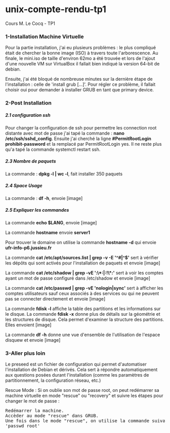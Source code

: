 # unix-compte-rendu-tp1
Cours M. Le Cocq - TP1


### 1-Installation Machine Virtuelle
Pour la partie installation, j'ai eu plusieurs problèmes : le plus compliqué était de chercher la bonne image (ISO) à travers toute l'arborescence. Au finale, le mini.iso de taille d'environ 62mo a été trouvée et lors de l'ajout d'une nouvelle VM sur VirtualBox il fallait bien indiqué la version 64-bit de debian.

<p>Ensuite, j'ai été bloqué de nombreuse minutes sur la dernière étape de l'installation : celle de 'install grub [...]'. Pour régler ce problème, il fallait choisir oui pour demander à installer GRUB en tant que primary device.</p>

### 2-Post Installation
<h5>2.1 configuration ssh</h5>

<p>Pour changer la configuration de ssh pour permettre les connection root distante avec mot de passe j'ai tapé la commande :
  <strong>nano /etc/ssh/sshd_config</strong>. Ensuite j'ai cherché la ligne <strong>#PermitRootLogin prohibit-password</strong> et la remplacé par PermitRootLogin       yes. Il ne reste plus qu'a tapé la commande systemctl restart ssh.</p>

<h5>2.3 Nombre de paquets</h5>
  <p>La commande : <strong>dpkg -l | wc -l</strong>, fait installer 350 paquets</p>

<h5>2.4 Space Usage</h5>
  <p>La commande : <strong>df -h</strong>, envoie [image]
 </p>

 <h5>2.5 Expliquer les commandes</h5>

<p>La commande <strong>echo $LANG</strong>, envoie [image]</p>

<p>La commande <strong>hostname</strong> envoie <strong>server1</strong></p>

<p>Pour trouver le domaine on utilise la commande <strong>hostname -d</strong> qui envoie <strong>ufr-info-p6.jussieu.fr</strong></p>

<p>La commande <strong>cat /etc/apt/sources.list | grep -v -E '^#|^$'</strong> sert à vérifier les dépôts qui sont activés pour l'installation de paquets et envoie [image]</p>

<p>La commande <strong>cat /etc/shadow | grep -vE ':\*:|:!\*:'</strong> sert à voir les comptes ayant un mot de passe configuré dans /etc/shadow et envoie [image]</p>

<p>La commande <strong>cat /etc/passwd | grep -vE 'nologin|sync'</strong> sert à afficher les comptes utilisateurs sauf ceux associés à des services ou qui ne peuvent pas se connecter directement et envoie [image]</p>

<p>La commande <strong>fdisk -l</strong> affiche la table des partitions et les informations sur le disque. La commande <strong>fdisk -x</strong> donne plus de détails sur la géométrie et les structures de disque. Cela permet d'examiner la structure des partitions. Elles envoient [image]</p>

<p>La commande <strong>df -h</strong> donne une vue d'ensemble de l'utilisation de l'espace disquew et envoie [image]</p>

### 3-Aller plus loin

<p>Le preseed est un fichier de configuration qui permet d'automatiser l'installation de Debian et dérivés. Cela sert à répondre automatiquement aux questions posées durant l'installation (comme les paramètres de partitionnement, la configuration réseau, etc.)</p>

<p>Rescue Mode : Si on oublie son mot de passe root, on peut redémarrer sa machine virtuelle en mode "rescue" ou "recovery" et suivre les étapes pour changer le mot de passe :

<pre>Redémarrer la machine.
Accèder au mode "rescue" dans GRUB.
Une fois dans le mode "rescue", on utilise la commande suivante pour réinitialiser le mot de passe root :
'passwd root'</pre></p>










